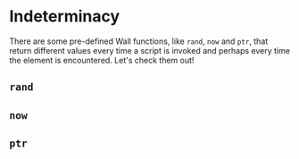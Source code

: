 # Indeterminacy

There are some pre-defined Wall functions, like `rand`, `now` and `ptr`, that return different values every time a script is invoked and perhaps every time the element is encountered.  Let's check them out!

## `rand`

## `now`

## `ptr`